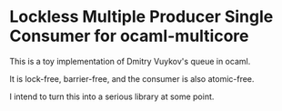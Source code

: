 # Lockless Multiple Producer Single Consumer for ocaml-multicore

This is a toy implementation of Dmitry Vuykov's queue in ocaml.

It is lock-free, barrier-free, and the consumer is also atomic-free.

I intend to turn this into a serious library at some point.
